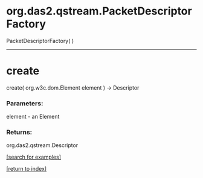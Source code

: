 # org.das2.qstream.PacketDescriptorFactory
PacketDescriptorFactory( )


***
<a name="create"></a>
# create
create( org.w3c.dom.Element element ) &rarr; Descriptor



### Parameters:
element - an Element

### Returns:
org.das2.qstream.Descriptor


<a href="https://github.com/autoplot/dev/search?q=create&unscoped_q=create">[search for examples]</a>

<a href="https://github.com/autoplot/documentation/blob/master/javadoc/index-all.md">[return to index]</a>

